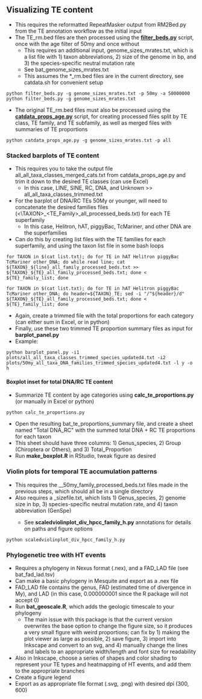 ## Visualizing TE content
  * This requires the reformatted RepeatMasker output from RM2Bed.py from the TE annotation workflow as the initial input
  * The TE_rm.bed files are then processed using the [**filter_beds.py**](https://github.com/davidaray/bioinfo_tools/blob/master/filter_beds.py) script, once with the age filter of 50my and once without
    * This requires an additional input, genome_sizes_mrates.txt, which is a list file with 1) taxon abbreviations, 2) size of the genome in bp, and 3) the species-specific neutral mutation rate
    * See bat_genome_sizes_mrates.txt
    * This assumes the \*\_rm.bed files are in the current directory, see catdata.sh for convenient setup
  ```
  python filter_beds.py -g genome_sizes_mrates.txt -p 50my -a 50000000
  python filter_beds.py -g genome_sizes_mrates.txt
  ```
  
  * The original TE_rm.bed files must also be processed using the [**catdata_props_age.py**](https://github.com/davidaray/bioinfo_tools/blob/master/catdata_props_age.py) script, for creating processed files split by TE class, TE family, and TE subfamily, as well as merged files with summaries of TE proportions
  ```
  python catdata_props_age.py -g genome_sizes_mrates.txt -p all
  ```

### Stacked barplots of TE content
  * This requires you to take the output file all_all_taxa_classes_merged_cats.txt from catdata_props_age.py and trim it down to the desired TE classes (can use Excel)
    * In this case, LINE, SINE, RC, DNA, and Unknown >> all_all_taxa_classes_trimmed.txt
  * For the barplot of DNA/RC TEs 50My or younger, will need to concatenate the desired families files (\<\TAXON>_<TE_Family>_all_processed_beds.txt) for each TE superfamily
    * In this case, Helitron, hAT, piggyBac, TcMariner, and other DNA are the superfamilies
  * Can do this by creating list files with the TE families for each superfamily, and using the taxon list file in some bash loops
  ```
  for TAXON in $(cat list.txt); do for TE in hAT Helitron piggyBac TcMariner other_DNA; do while read line; cat ${TAXON}_${line}_all_family_processed_beds.txt >> ${TAXON}_${TE}_all_family_processed_beds.txt; done < ${TE}_family_list; done

for TAXON in $(cat list.txt); do for TE in hAT Helitron piggyBac TcMariner other_DNA; do header=${TAXON}_TE; sed -i "/^${header}/d" ${TAXON}_${TE}_all_family_processed_beds.txt; done < ${TE}_family_list; done
  ```
  * Again, create a trimmed file with the total proportions for each category (can either sum in Excel, or in python)
  * Finally, use these two trimmed TE proportion summary files as input for **barplot_panel.py**
  * Example:
  ``` 
  python barplot_panel.py -i1 plots/all_all_taxa_classes_trimmed_species_updated4.txt -i2 plots/50my_all_taxa_DNA_families_trimmed_species_updated4.txt -l y -o h
  ```
 #### Boxplot inset for total DNA/RC TE content
  * Summarize TE content by age categories using **calc_te_proportions.py** (or manually in Excel or python)
  ```
  python calc_te_proportions.py
  ```
  * Open the resulting bat_te_proportions_summary file, and create a sheet named "Total DNA_RC" with the summed total DNA + RC TE proportions for each taxon
  * This sheet should have three columns: 1) Genus_species, 2) Group (Chiroptera or Others), and 3) Total_Proportion
  * Run **make_boxplot.R** in RStudio, tweak figure as desired
 
 
 ### Violin plots for temporal TE accumulation patterns
  * This requires the <TAXON>_<TECLASS>_50my_family_processed_beds.txt files made in the previous steps, which should all be in a single directory
  * Also requires a <CLADE>_sizefile.txt, which lists 1) Genus_species, 2) genome size in bp, 3) species-specific neutral mutation rate, and 4) taxon abbreviation (GenSpe)
    * See **scaledviolinplot_div_hpcc_family_h.py** annotations for details on paths and figure options
  ```
  python scaledviolinplot_div_hpcc_family_h.py
  ```

### Phylogenetic tree with HT events
 * Requires a phylogeny in Nexus format (.nex), and a FAD_LAD file (see bat_fad_lad.tsv)
  * Can make a basic phylogeny in Mesquite and export as a .nex file
  * FAD_LAD file contains the genus, FAD (estimated time of divergence in My), and LAD (in this case, 0.000000001 since the R package will not accept 0)
 * Run **bat_geoscale.R**, which adds the geologic timescale to your phylogeny
   * The main issue with this package is that the current version overwrites the base option to change the figure size, so it produces a very small figure with weird proportions; can fix by 1) making the plot viewer as large as possible, 2) save figure, 3) import into Inkscape and convert to an svg, and 4) manually change the lines and labels to an appropriate width/length and font size for readability
 * Also in Inkscape, choose a series of shapes and color shading to represent your TE types and heatmapping of HT events, and add them to the appropriate branches
 * Create a figure legend
 * Export as as appropriate file format (.svg, .png) with desired dpi (300, 600)
